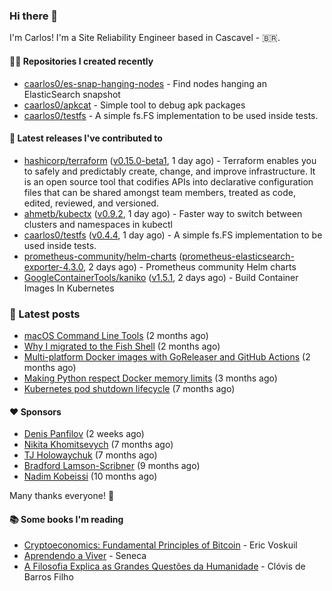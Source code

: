### Hi there 👋

I'm Carlos! I'm a Site Reliability Engineer based in Cascavel - 🇧🇷.

#### 👨‍💻 Repositories I created recently
- [caarlos0/es-snap-hanging-nodes](https://github.com/caarlos0/es-snap-hanging-nodes) - Find nodes hanging an ElasticSearch snapshot
- [caarlos0/apkcat](https://github.com/caarlos0/apkcat) - Simple tool to debug apk packages
- [caarlos0/testfs](https://github.com/caarlos0/testfs) - A simple fs.FS implementation to be used inside tests.

#### 🚀 Latest releases I've contributed to


- [hashicorp/terraform](https://github.com/hashicorp/terraform) ([v0.15.0-beta1](https://github.com/hashicorp/terraform/releases/tag/v0.15.0-beta1), 1 day ago) - Terraform enables you to safely and predictably create, change, and improve infrastructure. It is an open source tool that codifies APIs into declarative configuration files that can be shared amongst team members, treated as code, edited, reviewed, and versioned.
- [ahmetb/kubectx](https://github.com/ahmetb/kubectx) ([v0.9.2](https://github.com/ahmetb/kubectx/releases/tag/v0.9.2), 1 day ago) - Faster way to switch between clusters and namespaces in kubectl
- [caarlos0/testfs](https://github.com/caarlos0/testfs) ([v0.4.4](https://github.com/caarlos0/testfs/releases/tag/v0.4.4), 1 day ago) - A simple fs.FS implementation to be used inside tests.
- [prometheus-community/helm-charts](https://github.com/prometheus-community/helm-charts) ([prometheus-elasticsearch-exporter-4.3.0](https://github.com/prometheus-community/helm-charts/releases/tag/prometheus-elasticsearch-exporter-4.3.0), 2 days ago) - Prometheus community Helm charts
- [GoogleContainerTools/kaniko](https://github.com/GoogleContainerTools/kaniko) ([v1.5.1](https://github.com/GoogleContainerTools/kaniko/releases/tag/v1.5.1), 2 days ago) - Build Container Images In Kubernetes

### 📄 Latest posts
- [macOS Command Line Tools](https://carlosbecker.com/posts/xcode-select/) (2 months ago)
- [Why I migrated to the Fish Shell](https://carlosbecker.com/posts/fish/) (2 months ago)
- [Multi-platform Docker images with GoReleaser and GitHub Actions](https://carlosbecker.com/posts/multi-platform-docker-images-goreleaser-gh-actions/) (2 months ago)
- [Making Python respect Docker memory limits](https://carlosbecker.com/posts/python-docker-limits/) (3 months ago)
- [Kubernetes pod shutdown lifecycle](https://carlosbecker.com/posts/k8s-pod-shutdown-lifecycle/) (7 months ago)

#### ❤️ Sponsors
- [Denis Panfilov](https://github.com/flaticols) (2 weeks ago)
- [Nikita Khomitsevych](https://github.com/hamsternik) (7 months ago)
- [TJ Holowaychuk](https://github.com/tj) (7 months ago)
- [Bradford Lamson-Scribner](https://github.com/bradford-hamilton) (9 months ago)
- [Nadim Kobeissi](https://github.com/kaepora) (10 months ago)

Many thanks everyone! 🙏

#### 📚 Some books I'm reading
- [Cryptoeconomics: Fundamental Principles of Bitcoin](https://www.goodreads.com/book/show/56919322-cryptoeconomics) - Eric Voskuil
- [Aprendendo a Viver](https://www.goodreads.com/book/show/28219486-aprendendo-a-viver) - Seneca
- [A Filosofia Explica as Grandes Questões da Humanidade](https://www.goodreads.com/book/show/24265319-a-filosofia-explica-as-grandes-quest-es-da-humanidade) - Clóvis de Barros Filho
